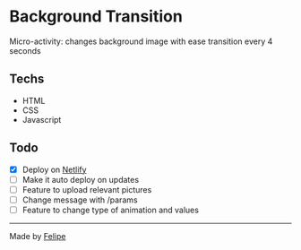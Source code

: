 # Background Transition
Micro-activity: changes background image with ease transition every 4 seconds

## Techs
- HTML
- CSS
- Javascript

## Todo
- [x] Deploy on [Netlify](https://www.netlify.com/)
- [ ] Make it auto deploy on updates
- [ ] Feature to upload relevant pictures
- [ ] Change message with /params
- [ ] Feature to change type of animation and values

---

Made by [Felipe](https://github.com/felipepereirapinto)
